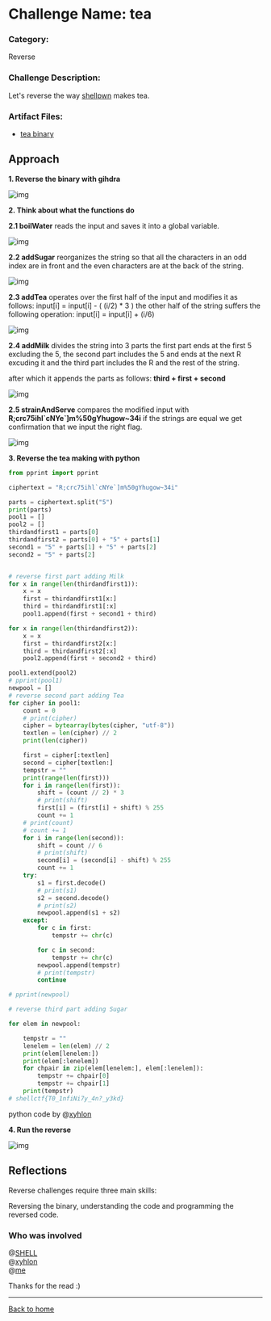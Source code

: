 # Challenge Name: tea
### Category: 
Reverse

### Challenge Description: 
Let's reverse the way [shellpwn](https://ctftime.org/team/65394) makes tea.

### Artifact Files:
* [tea binary](https://github.com/S-H-E-L-L/S.H.E.L.L-CTF-2022/blob/main/rev/tea/tea)

## Approach

**1. Reverse the binary with gihdra**

![img](https://github.com/DJMucki/Writeups/blob/main/Reverse/tea/Images/tea.png)

**2. Think about what the functions do**

**2.1 boilWater** reads the input and saves it into a global variable.

![img](https://github.com/DJMucki/Writeups/blob/main/SHELL_CTF_2022/tea/Images/boilWater.png)

**2.2 addSugar** reorganizes the string so that all the characters in an odd index are in front and the even characters are at the back of the string.

![img](https://github.com/DJMucki/Writeups/blob/main/SHELL_CTF_2022/tea/Images/addSugar.png)

**2.3 addTea** operates over the first half of the input and modifies it as follows: input[i] = input[i] - ( (i/2) * 3 )
the other half of the string suffers the following operation: input[i] = input[i] + (i/6)

![img](https://github.com/DJMucki/Writeups/blob/main/SHELL_CTF_2022/tea/Images/addTea.png)

**2.4 addMilk** divides the string into 3 parts
the first part ends at the first 5 excluding the 5,
the second part includes the 5 and ends at the next R excuding it and
the third part includes the R and the rest of the string.

after which it appends the parts as follows:  **third + first + second**

![img](https://github.com/DJMucki/Writeups/blob/main/SHELL_CTF_2022/tea/Images/addMilk.png)

**2.5 strainAndServe** compares the modified input with **R;crc75ihl\`cNYe\`]m%50gYhugow~34i**
if the strings are equal we get confirmation that we input the right flag.

![img](https://github.com/DJMucki/Writeups/blob/main/SHELL_CTF_2022/tea/Images/strainAndServe.png)

**3. Reverse the tea making with python**
```python
from pprint import pprint

ciphertext = "R;crc75ihl`cNYe`]m%50gYhugow~34i"

parts = ciphertext.split("5")
print(parts)
pool1 = []
pool2 = []
thirdandfirst1 = parts[0]
thirdandfirst2 = parts[0] + "5" + parts[1]
second1 = "5" + parts[1] + "5" + parts[2]
second2 = "5" + parts[2]


# reverse first part adding Milk
for x in range(len(thirdandfirst1)):
    x = x
    first = thirdandfirst1[x:]
    third = thirdandfirst1[:x]
    pool1.append(first + second1 + third)

for x in range(len(thirdandfirst2)):
    x = x
    first = thirdandfirst2[x:]
    third = thirdandfirst2[:x]
    pool2.append(first + second2 + third)

pool1.extend(pool2)
# pprint(pool1)
newpool = []
# reverse second part adding Tea
for cipher in pool1:
    count = 0
    # print(cipher)
    cipher = bytearray(bytes(cipher, "utf-8"))
    textlen = len(cipher) // 2
    print(len(cipher))

    first = cipher[:textlen]
    second = cipher[textlen:]
    tempstr = ""
    print(range(len(first)))
    for i in range(len(first)):
        shift = (count // 2) * 3
        # print(shift)
        first[i] = (first[i] + shift) % 255
        count += 1
    # print(count)
    # count += 1
    for i in range(len(second)):
        shift = count // 6
        # print(shift)
        second[i] = (second[i] - shift) % 255
        count += 1
    try:
        s1 = first.decode()
        # print(s1)
        s2 = second.decode()
        # print(s2)
        newpool.append(s1 + s2)
    except:
        for c in first:
            tempstr += chr(c)

        for c in second:
            tempstr += chr(c)
        newpool.append(tempstr)
        # print(tempstr)
        continue

# pprint(newpool)

# reverse third part adding Sugar

for elem in newpool:

    tempstr = ""
    lenelem = len(elem) // 2
    print(elem[lenelem:])
    print(elem[:lenelem])
    for chpair in zip(elem[lenelem:], elem[:lenelem]):
        tempstr += chpair[0]
        tempstr += chpair[1]
    print(tempstr)
# shellctf{T0_1nfiNi7y_4n?_y3kd}
```
python code by @[xyhlon](https://github.com/xyhlon)

**4. Run the reverse**

![img](https://github.com/DJMucki/Writeups/blob/main/SHELL_CTF_2022/tea/Images/flag.png)

## Reflections
Reverse challenges require three main skills:

Reversing the binary,
understanding the code and
programming the reversed code.

### Who was involved

@[SHELL](https://github.com/S-H-E-L-L)\
@[xyhlon](https://github.com/xyhlon)\
@[me](https://github.com/DJMuckia)

Thanks for the read :)

---
[Back to home](https://github.com/DJMucki/SHELL_CTF_2022)
